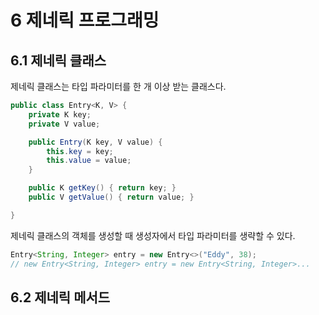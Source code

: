 # 6 제네릭 프로그래밍


## 6.1 제네릭 클래스

제네릭 클래스는 타입 파라미터를 한 개 이상 받는 클래스다. 

````java
public class Entry<K, V> {
    private K key;
    private V value;

    public Entry(K key, V value) {
        this.key = key;
        this.value = value;
    }

    public K getKey() { return key; }
    public V getValue() { return value; }

}
````

제네릭 클래스의 객체를 생성할 때 생성자에서 타입 파라미터를 생략할 수 있다.

````java
Entry<String, Integer> entry = new Entry<>("Eddy", 38);
// new Entry<String, Integer> entry = new Entry<String, Integer>...
````

## 6.2 제네릭 메서드